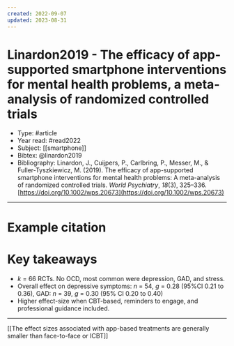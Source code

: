 ```yaml
---
created: 2022-09-07
updated: 2023-08-31
---
```

# Linardon2019 - The efficacy of app-supported smartphone interventions for mental health problems, a meta-analysis of randomized controlled trials

* Type: #article
* Year read: #read2022
* Subject: [[smartphone]]
* Bibtex: @linardon2019
* Bibliography: Linardon, J., Cuijpers, P., Carlbring, P., Messer, M., & Fuller-Tyszkiewicz, M. (2019). The efficacy of app-supported smartphone interventions for mental health problems: A meta-analysis of randomized controlled trials. _World Psychiatry_, _18_(3), 325–336. [https://doi.org/10.1002/wps.20673](https://doi.org/10.1002/wps.20673)
---
# Example citation


# Key takeaways
* *k* = 66 RCTs. No OCD, most common were depression, GAD, and stress.
* Overall effect on depressive symptoms: *n* = 54, *g* = 0.28 (95%CI 0.21 to 0.36), GAD: *n* = 39, *g* = 0.30 (95% CI 0.20 to 0.40)
* Higher effect-size when CBT-based, reminders to engage, and professional guidance included.

---

[[The effect sizes associated with app-based treatments are generally smaller than face-to-face or ICBT]]